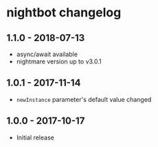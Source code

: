 # nightbot changelog

## 1.1.0 - 2018-07-13
- async/await available
- nightmare version up to v3.0.1

## 1.0.1 - 2017-11-14
- `newInstance` parameter's default value changed

## 1.0.0 - 2017-10-17
- Initial release